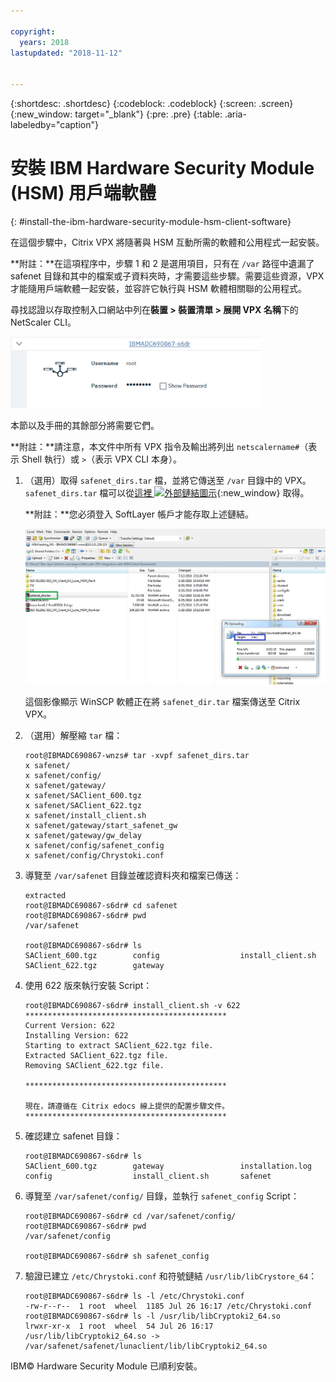 ```yaml
---

copyright:
  years: 2018
lastupdated: "2018-11-12"


---
```


{:shortdesc: .shortdesc}
{:codeblock: .codeblock}
{:screen: .screen}
{:new_window: target="_blank"}
{:pre: .pre}
{:table: .aria-labeledby="caption"}

# 安裝 IBM Hardware Security Module (HSM) 用戶端軟體
{: #install-the-ibm-hardware-security-module-hsm-client-software}

在這個步驟中，Citrix VPX 將隨著與 HSM 互動所需的軟體和公用程式一起安裝。

**附註：**在這項程序中，步驟 1 和 2 是選用項目，只有在 `/var` 路徑中遺漏了 safenet 目錄和其中的檔案或子資料夾時，才需要這些步驟。需要這些資源，VPX 才能隨用戶端軟體一起安裝，並容許它執行與 HSM 軟體相關聯的公用程式。

尋找認證以存取控制入口網站中列在**裝置 > 裝置清單 > 展開 VPX 名稱**下的 NetScaler CLI。

<img src="images/3-VPX-Credentials.png" alt="圖片" style="width: 400px;"/>

本節以及手冊的其餘部分將需要它們。

**附註：**請注意，本文件中所有 VPX 指令及輸出將列出 `netscalername#`（表示 Shell 執行）或 `>`（表示 VPX CLI 本身）。

1.	（選用）取得 `safenet_dirs.tar` 檔，並將它傳送至 `/var` 目錄中的 VPX。`safenet_dirs.tar` 檔可以從[這裡 ![外部鏈結圖示](../../icons/launch-glyph.svg "外部鏈結圖示")](http://downloads.service.softlayer.com/citrix/netscaler/Safenet-HSM/){:new_window} 取得。

	**附註：**您必須登入 SoftLayer 帳戶才能存取上述鏈結。

	<img src="images/4-transfer-safenet_dirs.png" alt="圖片" style="width: 600px;"/>

	這個影像顯示 WinSCP 軟體正在將 `safenet_dir.tar` 檔案傳送至 Citrix VPX。

2.	（選用）解壓縮 `tar` 檔：

	```
	root@IBMADC690867-wnzs# tar -xvpf safenet_dirs.tar
	x safenet/
	x safenet/config/
	x safenet/gateway/
	x safenet/SAClient_600.tgz
	x safenet/SAClient_622.tgz
	x safenet/install_client.sh
	x safenet/gateway/start_safenet_gw
	x safenet/gateway/gw_delay
	x safenet/config/safenet_config
	x safenet/config/Chrystoki.conf
	```

3.	導覽至 `/var/safenet` 目錄並確認資料夾和檔案已傳送：

	```
	extracted
	root@IBMADC690867-s6dr# cd safenet
	root@IBMADC690867-s6dr# pwd
	/var/safenet

	root@IBMADC690867-s6dr# ls
	SAClient_600.tgz        config                  install_client.sh
	SAClient_622.tgz        gateway
	```

4.	使用 622 版來執行安裝 Script：

	```
	root@IBMADC690867-s6dr# install_client.sh -v 622
	*********************************************
	Current Version: 622
	Installing Version: 622
	Starting to extract SAClient_622.tgz file.
	Extracted SAClient_622.tgz file.
	Removing SAClient_622.tgz file.

	*********************************************

	現在，請遵循在 Citrix edocs 線上提供的配置步驟文件。
	*********************************************
	```

5.	確認建立 safenet 目錄：

	```
	root@IBMADC690867-s6dr# ls
	SAClient_600.tgz        gateway                 installation.log
	config                  install_client.sh       safenet
	```

6.	導覽至 `/var/safenet/config/` 目錄，並執行 `safenet_config` Script：

	```
	root@IBMADC690867-s6dr# cd /var/safenet/config/
	root@IBMADC690867-s6dr# pwd               
	/var/safenet/config

	root@IBMADC690867-s6dr# sh safenet_config
	```

7.	驗證已建立 `/etc/Chrystoki.conf` 和符號鏈結 `/usr/lib/libCrystore_64`：

	```
	root@IBMADC690867-s6dr# ls -l /etc/Chrystoki.conf
	-rw-r--r--  1 root  wheel  1185 Jul 26 16:17 /etc/Chrystoki.conf
	root@IBMADC690867-s6dr# ls -l /usr/lib/libCryptoki2_64.so
	lrwxr-xr-x  1 root  wheel  54 Jul 26 16:17 /usr/lib/libCryptoki2_64.so ->
	/var/safenet/safenet/lunaclient/lib/libCryptoki2_64.so
	```

IBM© Hardware Security Module 已順利安裝。
